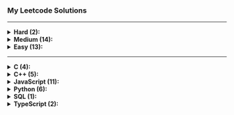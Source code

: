 ### My Leetcode Solutions

---

<details>
<summary><b>Hard (2):</b></summary>
<ul><li><a href='./4.%20Median%20of%20Two%20Sorted%20Arrays'>4. Median of Two Sorted Arrays</a></li>
<li><a href='./37.%20Sudoku%20Solver'>37. Sudoku Solver</a></li>
</ul>
</details>

<details>
<summary><b>Medium (14):</b></summary>
<ul><li><a href='./2.%20Add%20Two%20Numbers'>2. Add Two Numbers</a></li>
<li><a href='./8.%20String%20to%20Integer%20(atoi)'>8. String to Integer (atoi)</a></li>
<li><a href='./15.%203Sum'>15. 3Sum</a></li>
<li><a href='./16.%203Sum%20Closest'>16. 3Sum Closest</a></li>
<li><a href='./22.%20Generate%20Parentheses'>22. Generate Parentheses</a></li>
<li><a href='./36.%20Valid%20Sudoku'>36. Valid Sudoku</a></li>
<li><a href='./43.%20Multiply%20Strings'>43. Multiply Strings</a></li>
<li><a href='./50.%20Pow(x,%20n)'>50. Pow(x, n)</a></li>
<li><a href='./80.%20Remove%20Duplicates%20from%20Sorted%20Array%20II'>80. Remove Duplicates from Sorted Array II</a></li>
<li><a href='./137.%20Single%20Number%20II'>137. Single Number II</a></li>
<li><a href='./260.%20Single%20Number%20III'>260. Single Number III</a></li>
<li><a href='./287.%20Find%20the%20Duplicate%20Number'>287. Find the Duplicate Number</a></li>
<li><a href='./338.%20Counting%20Bits'>338. Counting Bits</a></li>
<li><a href='./2816.%20Double%20a%20Number%20Represented%20as%20a%20Linked%20List'>2816. Double a Number Represented as a Linked List</a></li>
</ul>
</details>

<details>
<summary><b>Easy (13):</b></summary>
<ul><li><a href='./1.%20Two%20Sum'>1. Two Sum</a></li>
<li><a href='./7.%20Reverse%20Integer'>7. Reverse Integer</a></li>
<li><a href='./9.%20Palindrome%20Number'>9. Palindrome Number</a></li>
<li><a href='./26.%20Remove%20Duplicates%20from%20Sorted%20Array'>26. Remove Duplicates from Sorted Array</a></li>
<li><a href='./69.%20Sqrt(x)'>69. Sqrt(x)</a></li>
<li><a href='./136.%20Single%20Number'>136. Single Number</a></li>
<li><a href='./168.%20Excel%20Sheet%20Column%20Title'>168. Excel Sheet Column Title</a></li>
<li><a href='./171.%20Excel%20Sheet%20Column%20Number'>171. Excel Sheet Column Number</a></li>
<li><a href='./190.%20Reverse%20Bits'>190. Reverse Bits</a></li>
<li><a href='./191.%20Number%20of%201%20Bits'>191. Number of 1 Bits</a></li>
<li><a href='./344.%20Reverse%20String'>344. Reverse String</a></li>
<li><a href='./627.%20Swap%20Salary'>627. Swap Salary</a></li>
<li><a href='./1480.%20Running%20Sum%20of%201d%20Array'>1480. Running Sum of 1d Array</a></li>
</ul>
</details>

---

<details>
<summary><b>C (4):</b></summary>
<ul><li><a href='./8.%20String%20to%20Integer%20(atoi)'>8. String to Integer (atoi)</a></li>
<li><a href='./50.%20Pow(x,%20n)'>50. Pow(x, n)</a></li>
<li><a href='./69.%20Sqrt(x)'>69. Sqrt(x)</a></li>
<li><a href='./191.%20Number%20of%201%20Bits'>191. Number of 1 Bits</a></li>
</ul>
</details>

<details>
<summary><b>C++ (5):</b></summary>
<ul><li><a href='./1.%20Two%20Sum'>1. Two Sum</a></li>
<li><a href='./16.%203Sum%20Closest'>16. 3Sum Closest</a></li>
<li><a href='./168.%20Excel%20Sheet%20Column%20Title'>168. Excel Sheet Column Title</a></li>
<li><a href='./171.%20Excel%20Sheet%20Column%20Number'>171. Excel Sheet Column Number</a></li>
<li><a href='./190.%20Reverse%20Bits'>190. Reverse Bits</a></li>
</ul>
</details>

<details>
<summary><b>JavaScript (11):</b></summary>
<ul><li><a href='./4.%20Median%20of%20Two%20Sorted%20Arrays'>4. Median of Two Sorted Arrays</a></li>
<li><a href='./15.%203Sum'>15. 3Sum</a></li>
<li><a href='./36.%20Valid%20Sudoku'>36. Valid Sudoku</a></li>
<li><a href='./37.%20Sudoku%20Solver'>37. Sudoku Solver</a></li>
<li><a href='./43.%20Multiply%20Strings'>43. Multiply Strings</a></li>
<li><a href='./136.%20Single%20Number'>136. Single Number</a></li>
<li><a href='./137.%20Single%20Number%20II'>137. Single Number II</a></li>
<li><a href='./260.%20Single%20Number%20III'>260. Single Number III</a></li>
<li><a href='./287.%20Find%20the%20Duplicate%20Number'>287. Find the Duplicate Number</a></li>
<li><a href='./338.%20Counting%20Bits'>338. Counting Bits</a></li>
<li><a href='./1480.%20Running%20Sum%20of%201d%20Array'>1480. Running Sum of 1d Array</a></li>
</ul>
</details>

<details>
<summary><b>Python (6):</b></summary>
<ul><li><a href='./2.%20Add%20Two%20Numbers'>2. Add Two Numbers</a></li>
<li><a href='./7.%20Reverse%20Integer'>7. Reverse Integer</a></li>
<li><a href='./9.%20Palindrome%20Number'>9. Palindrome Number</a></li>
<li><a href='./22.%20Generate%20Parentheses'>22. Generate Parentheses</a></li>
<li><a href='./26.%20Remove%20Duplicates%20from%20Sorted%20Array'>26. Remove Duplicates from Sorted Array</a></li>
<li><a href='./80.%20Remove%20Duplicates%20from%20Sorted%20Array%20II'>80. Remove Duplicates from Sorted Array II</a></li>
</ul>
</details>

<details>
<summary><b>SQL (1):</b></summary>
<ul><li><a href='./627.%20Swap%20Salary'>627. Swap Salary</a></li>
</ul>
</details>

<details>
<summary><b>TypeScript (2):</b></summary>
<ul><li><a href='./344.%20Reverse%20String'>344. Reverse String</a></li>
<li><a href='./2816.%20Double%20a%20Number%20Represented%20as%20a%20Linked%20List'>2816. Double a Number Represented as a Linked List</a></li>
</ul>
</details>
